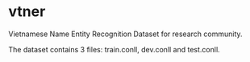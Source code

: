 # vtner

Vietnamese Name Entity Recognition Dataset for research community.

The dataset contains 3 files: train.conll, dev.conll and test.conll.

